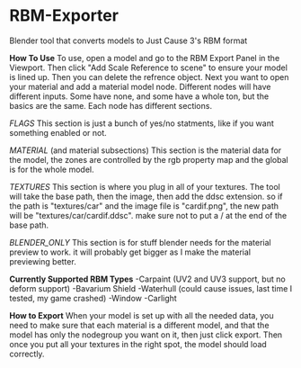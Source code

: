 # RBM-Exporter
Blender tool that converts models to Just Cause 3's RBM format

**How To Use**
To use, open a model and go to the RBM Export Panel in the Viewport. Then click "Add Scale Reference to scene" to ensure your model is lined up. Then you can delete the refrence object. Next you want to open your material and add a material model node. 
Different nodes will have different inputs. Some have none, and some have a whole ton, but the basics are the same. Each node has different sections.

*FLAGS*
This section is just a bunch of yes/no statments, like if you want something enabled or not.

*MATERIAL* (and material subsections)
This section is the material data for the model, the zones are controlled by the rgb property map and the global is for the whole model. 

*TEXTURES*
This section is where you plug in all of your textures. The tool will take the base path, then the image, then add the ddsc extension. so if the path is "textures/car" and the image file is "cardif.png", the new path will be "textures/car/cardif.ddsc". make sure not to put a / at the end of the base path. 

*BLENDER_ONLY*
This section is for stuff blender needs for the material preview to work. it will probably get bigger as I make the material previewing better.

**Currently Supported RBM Types**
-Carpaint (UV2 and UV3 support, but no deform support)
-Bavarium Shield
-Waterhull (could cause issues, last time I tested, my game crashed)
-Window
-Carlight

**How to Export**
When your model is set up with all the needed data, you need to make sure that each material is a different model, and that the model has only the nodegroup you want on it, then just click export. Then once you put all your textures in the right spot, the model should load correctly.
